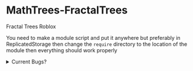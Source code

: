 # MathTrees-FractalTrees
Fractal Trees Roblox

You need to make a module script and put it anywhere but preferably in ReplicatedStorage then change the `require` directory to the location of the module then everything should work properly


<details>
<summary>Current Bugs?</summary>
<br>
This is how you dropdown.
</details>

